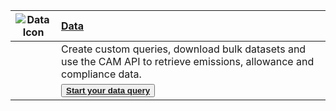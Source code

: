 | ![Data Icon](https://api.epa.gov/easey/dev/content-mgmt/images/icon-data.svg) | **[Data](data "Link")**                                                                                                 |
| ----------------------------------------------------------------------------- | :---------------------------------------------------------------------------------------------------------------------- |
|                                                                               | Create custom queries, download bulk datasets and use the CAM API to retrieve emissions, allowance and compliance data. |
|                                                                               | <button> **[Start your data query](data/custom-data-download "Link")** </button>                                        |
